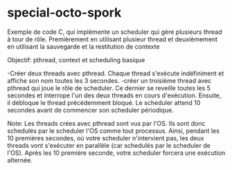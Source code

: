 # special-octo-spork
Exemple de code C, qui implémente un scheduler qui gère plusieurs thread à tour de rôle. Premièrement en utilisant plusieur thread et deuxièmement en utilisant la sauvegarde et la restitution de contexte

Objectif: pthread, context et scheduling basique

-Créer deux threads avec pthread. Chaque thread s'exécute indéfiniment et affiche son nom toutes les 3 secondes.
-créer un troisième thread avec pthread qui joue le rôle de scheduler. Ce dernier se reveille toutes les 5 secondes et interrope l'un des deux threads en cours d'exécution. Ensuite, il débloque le thread précédemment bloqué. Le scheduler attend 10 secondes avant de commencer son scheduler périodique.

Note:
Les threads crées avec pthread sont vus par l'OS.
Ils sont donc schedulés par le scheduler l'OS comme tout processus.
Ainsi, pendant les 10 premières secondes, où votre scheduler n'intervient pas, les deux threads vont s'exécuter en parallèle (car schedulés par le scheduler de l'OS).
Après les 10 première seconde, votre scheduler forcera une exécution alternée.
